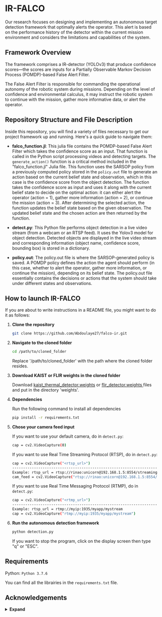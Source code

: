 # IR-FALCO

Our research focuses on designing and implementing an autonomous target detection framework that optimally alerts the operator. This alert is based on the performance history of the detector within the current mission environment and considers the limitations and capabilities of the system.

## Framework Overview

The framework comprises a IR-detector (YOLOv3) that produce confidence scores—the scores are inputs for a Partially Observable Markov Decision Process (POMDP)-based False Alert Filter.

The False Alert Filter is responsible for commanding the operational autonomy of the robotic system during missions. Depending on the level of confidence and environmental calculus, it may instruct the robotic system to continue with the mission, gather more informative data, or alert the operator.

## Repository Structure and File Description 

Inside this repository, you will find a variety of files necessary to get our project framework up and running. Here's a quick guide to navigate them:

- **falco_function.jl**: This julia file contains the POMDP-based False Alert Filter which takes the confidence score as an input. That function is called in the Python script processing videos and detecting targets.
The `generate_action()` function is a critical method included in the "falco_function.jl" Julia file. This function uses the SARSOP policy from a previously computed policy stored in the `policy.out` file to generate an action based on the current belief state and observation, which in this case is the confidence score from the object detection. The function takes the confidence score as input and uses it along with the current belief state to decide on the optimal action: it can either alert the operator (action = 1), gather more information (action = 2), or continue the mission (action = 3). After determining the selected action, the function updates the belief state based on the given observation. The updated belief state and the chosen action are then returned by the function.

- **detect.py**: This Python file performs object detection in a live video stream (from a webcam or an RTSP feed). It uses the Yolov3 model for object detection. Detected objects are displayed in the live video stream and corresponding information (object name, confidence score, bounding box) is stored in a dictionary.

- **policy.out**: The policy.out file is where the SARSOP-generated policy is saved. A POMDP policy defines the action the agent should perform (in this case, whether to alert the operator, gather more information, or continue the mission), depending on its belief state. The policy.out file essentially contains the decisions or actions that the system should take under different states and observations.

## How to launch IR-FALCO

If you are about to write instructions in a README file, you might want to do it as follows:

1. **Clone the repository**
    ```bash
    git clone https://github.com/Abdoulaye27/falco-ir.git
    ```
2. **Navigate to the cloned folder**
    ```bash
    cd /path/to/cloned_folder
    ```
    Replace '/path/to/cloned_folder' with the path where the cloned folder resides.
3. **Download KAIST or FLIR weights in the cloned folder**

    Download <a href="https://drive.google.com/file/d/1Kyoyira0liRRr_FOY8DDSeATLQAwXtu-/view?usp=sharing">kaist_thermal_detector.weights</a> or <a href="https://drive.google.com/file/d/1xx4nhja95VeFsZydTycD8ArTYl1p-bnx/view?usp=sharing">flir_detector.weights </a> files and put in the directory 'weights'.
   
4. **Dependencies**

   Run the following command to install all dependencies
   ```bash
   pip install -r requirements.txt
   ```
5. **Chose your camera feed input**
   
   If you want to use your default camera, do in `detect.py`:
    ```bash
    cap = cv2.VideoCapture(0)
    ```
    If you want to use Real Time Streaming Protocol (RTSP), do in `detect.py`:
    ```bash
    cap = cv2.VideoCapture("<rtsp_url>")
    ------------------------------------------------------------------------------------
    Example: rtsp_url = rtsp://rinao:unicorn@192.168.1.5:8554/streaming/live/1
    cam_feed = cv2.VideoCapture("rtsp://rinao:unicorn@192.168.1.5:8554/streaming/live/1")
    ```
    If you want to use Real Time Messaging Protocol (RTMP), do in `detect.py`:
    ```bash
    cap = cv2.VideoCapture("<rtmp_url>")
    ------------------------------------------------------------------------------------
    Example: rtsp_url = rtmp://myip:1935/myapp/mystream
    cap = cv2.VideoCapture("rtmp://myip:1935/myapp/mystream")
    ```
6. **Run the autonomous detection framework**
   ```bash
   python detection.py
   ```
   If you want to stop the program, click on the display screen then type "q" or "ESC".
   
## Requirements

Python: `Python 3.7.6`

You can find all the librairies in the `requirements.txt` file.

## Acknowledgements

<details><summary> <b>Expand</b> </summary>

* [https://github.com/OlafenwaMoses/ImageAI](https://github.com/OlafenwaMoses/ImageAI)


